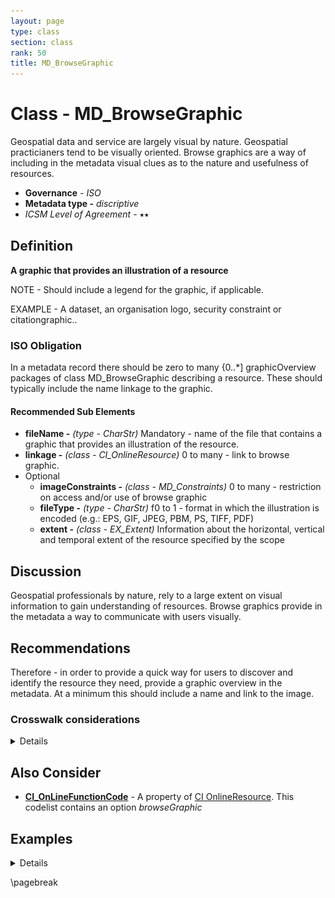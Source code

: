 ```yaml
---
layout: page
type: class
section: class
rank: 50
title: MD_BrowseGraphic
---
```

# Class - MD_BrowseGraphic

Geospatial data and service are largely visual by nature.  Geospatial practicianers tend to be visually oriented. Browse graphics are a way of including in the metadata visual clues as to the nature and usefulness of resources.

- **Governance** -  *ISO*
- **Metadata type -** *discriptive*
- *ICSM Level of Agreement* - ⭑⭑

## Definition
**A graphic that provides an illustration of a resource**

NOTE - Should include a legend for the graphic, if applicable.

EXAMPLE - A dataset, an organisation logo, security constraint or citationgraphic..

### ISO Obligation

In a metadata record there should be zero to many {0..*] graphicOverview packages  of class MD_BrowseGraphic describing  a resource. These should typically include the name linkage to the graphic.

#### Recommended Sub Elements

* **fileName -** *(type - CharStr)* Mandatory - name of the file that contains a graphic that provides an illustration of the resource. 
* **linkage -** *(class - CI_OnlineResource)*  0 to many - link to browse graphic.
* Optional
  * **imageConstraints -** *(class - MD_Constraints)*  0 to many - restriction on access and/or use of browse graphic
  * **fileType -** *(type - CharStr)* f0 to 1 - format in which the illustration is encoded (e.g.: EPS, GIF, JPEG, PBM, PS, TIFF, PDF)
  * **extent -** *(class -  EX_Extent)* Information about the horizontal, vertical and temporal extent of the resource specified by the scope

## Discussion

Geospatial professionals by nature, rely to a large extent on visual information to gain understanding of resources. Browse graphics provide in the metadata a way to communicate with users visually.

## Recommendations

Therefore - in order to provide a quick way for users to discover and identify the resource they need, provide a graphic overview in the metadata.  At a minimum this should include a name and link to the image.


### Crosswalk considerations

<details>

#### ISO19139

browseGraphic is a new package in iso19115-1. New elements include:

- **MD_BrowseGraphic.imageConstraint** *(class - [MD_Constraints](./class-md_constraints))*
  - This new element was added in order to allow the specification of constraints on a browse graphic associated with a resource.
- **MD_BrowseGraphic.linkage** *(class - [CI_OnlineResource](./class-CI_OnlineResource)*
  - This new element was added in order to allow a straightforward specification of the link to the browse graphic and the capability to add additionalinformation (name, description, …) about that graphic.

</details>

## Also Consider

- [**CI_OnLineFunctionCode**](http://wiki.esipfed.org/index.php/ISO_19115-3_Codelists#CI_OnLineFunctionCode) - A property of [CI OnlineResource](http://wiki.esipfed.org/index.php/CI_OnlineResource). This codelist contains an option *browseGraphic*

## Examples

<details>

### UML diagrams

Recommended elements highlighted in Yellow

![browseGraphic](../images/BrowseGraphicUML.png)

</details>

\pagebreak

